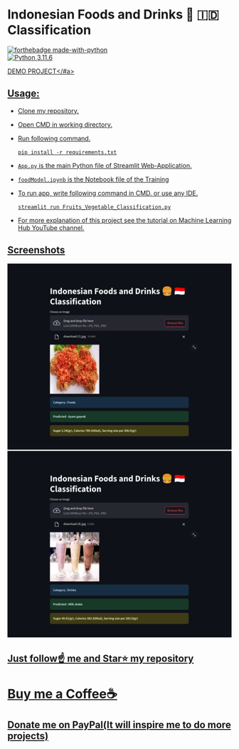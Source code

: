 # Indonesian Foods and Drinks 🍔 🇮🇩 Classification

[![forthebadge made-with-python](http://ForTheBadge.com/images/badges/made-with-python.svg)](https://www.python.org/)                 
[![Python 3.11.6](https://img.shields.io/badge/python-3.11.6-blue.svg)](https://www.python.org/downloads/release/python-360/)   

<a href="https://indonesian-food-recognition.streamlit.app/" >DEMO PROJECT</#a>

## Usage:

- Clone my repository.
- Open CMD in working directory.
- Run following command.

  ```
  pip install -r requirements.txt
  ```
- `App.py` is the main Python file of Streamlit Web-Application. 
- `foodModel.ipynb` is the Notebook file of the Training
- To run app, write following command in CMD. or use any IDE.

  ```
  streamlit run Fruits_Vegetable_Classification.py
  ```

- For more explanation of this project see the tutorial on Machine Learning Hub YouTube channel.

## Screenshots

<img src="https://github.com/dafahan/indonesian-food-recognition/blob/main/SC1.png?raw=true">
<img src="https://github.com/dafahan/indonesian-food-recognition/blob/main/SC2.png?raw=true">


## Just follow☝️ me and Star⭐ my repository 

# [Buy me a Coffee☕](https://www.buymeacoffee.com/dafahan)
## [Donate me on PayPal(It will inspire me to do more projects)](https://www.paypal.me/dafahan)
